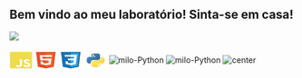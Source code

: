 ## Bem vindo ao meu laboratório! Sinta-se em casa!

<img src="https://64.media.tumblr.com/4e67f2f2d4d2fcab4e8f6a9e5ccb3588/tumblr_ommxx7WK3p1tk7m95o1_540.gifv">



<div style="display: inline_block"><br>
  <img align="center" alt="milo-Js" height="30" width="40" src="https://raw.githubusercontent.com/devicons/devicon/master/icons/javascript/javascript-plain.svg">
  <img align="center" alt="M-HTML" height="30" width="40" src="https://raw.githubusercontent.com/devicons/devicon/master/icons/html5/html5-original.svg">
  <img align="center" alt="milo-CSS" height="30" width="40" src="https://raw.githubusercontent.com/devicons/devicon/master/icons/css3/css3-original.svg">
  <img align="center" alt="milo-Python" height="30" width="40" src="https://raw.githubusercontent.com/devicons/devicon/master/icons/python/python-original.svg">
  <img align="center" alt="milo-Python" height="30" width="40"
  <img src="https://cdn.jsdelivr.net/gh/devicons/devicon/icons/kotlin/kotlin-original.svg" />
  <img align="center" alt="milo-Python" height="30" width="40"
  <img src="https://cdn.jsdelivr.net/gh/devicons/devicon/icons/linux/linux-original.svg" />
  <img align="center" alt="center" height="30" width="40"
  <img src="https://cdn.jsdelivr.net/gh/devicons/devicon/icons/windows8/windows8-original.svg" />
          
          
<!--
**Camiloverner/Camiloverner** is a ✨ _special_ ✨ repository because its `README.md` (this file) appears on your GitHub profile.

Here are some ideas to get you started:

- 🔭 I’m currently working on ...
- 🌱 I’m currently learning ...
- 👯 I’m looking to collaborate on ...
- 🤔 I’m looking for help with ...
- 💬 Ask me about ...
- 📫 How to reach me: ...
- 😄 Pronouns: ...
- ⚡ Fun fact: ...
-->
